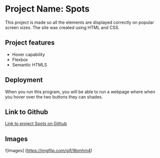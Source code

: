 # Project Name: Spots

This project is made so all the elements are displayed correctly on popular screen sizes. The site was created using HTML and CSS.

## Project features

- Hover capability
- Flexbox
- Semantic HTMLS

## Deployment

When you run this program, you will be able to run a webpage where when you hover over the two buttons they can shades.

## Link to Github

[Link to project Spots on Github](https://guccigerm.github.io/se_project_spots/)

## Images

![Images] (https://imgflip.com/gif/9bmhm4)
